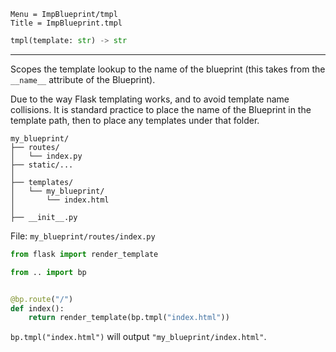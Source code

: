 ```
Menu = ImpBlueprint/tmpl
Title = ImpBlueprint.tmpl
```

```python
tmpl(template: str) -> str
```

---

Scopes the template lookup to the name of the blueprint (this takes from the `__name__` attribute of the Blueprint).

Due to the way Flask templating works, and to avoid template name collisions.
It is standard practice to place the name of the Blueprint in the template path,
then to place any templates under that folder.

```text
my_blueprint/
├── routes/
│   └── index.py
├── static/...
│
├── templates/
│   └── my_blueprint/
│       └── index.html
│
├── __init__.py
```

File: `my_blueprint/routes/index.py`

```python
from flask import render_template

from .. import bp


@bp.route("/")
def index():
    return render_template(bp.tmpl("index.html"))
```

`bp.tmpl("index.html")` will output `"my_blueprint/index.html"`.
